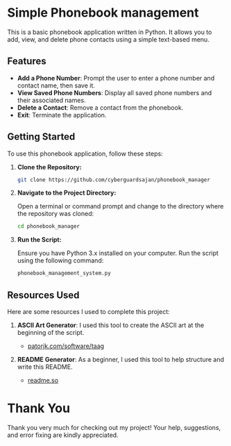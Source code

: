 # Simple Phonebook management 

This is a basic phonebook application written in Python. It allows you to add, view, and delete phone contacts using a simple text-based menu.

## Features

- **Add a Phone Number**: Prompt the user to enter a phone number and contact name, then save it.
- **View Saved Phone Numbers**: Display all saved phone numbers and their associated names.
- **Delete a Contact**: Remove a contact from the phonebook.
- **Exit**: Terminate the application.

## Getting Started

To use this phonebook application, follow these steps:

1. **Clone the Repository:**

   ```bash
   git clone https://github.com/cyberguardsajan/phonebook_manager
   ```

2. **Navigate to the Project Directory:**

   Open a terminal or command prompt and change to the directory where the repository was cloned:

   ```bash
   cd phonebook_manager

   ```

3. **Run the Script:**

   Ensure you have Python 3.x installed on your computer. Run the script using the following command:

   ```bash
   phonebook_management_system.py
   ```

## Resources Used
Here are some resources I used to complete this project:

1. **ASCII Art Generator**: I used this tool to create the ASCII art at the beginning of the script.
   - [patorjk.com/software/taag](https://patorjk.com/software/taag/#p=display&f=Graffiti&t=Type%20Something)

2. **README Generator**: As a beginner, I used this tool to help structure and write this README.
   - [readme.so](https://readme.so/)

# Thank You
Thank you very much for checking out my project! Your help, suggestions, and error fixing are kindly appreciated.
